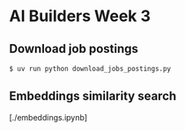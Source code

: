 # AI Builders Week 3

## Download job postings

```bash
$ uv run python download_jobs_postings.py
```

## Embeddings similarity search

[./embeddings.ipynb]

